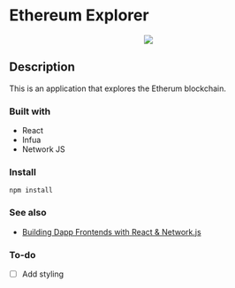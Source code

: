 # Ethereum Explorer

<div align="center">
  <kbd>
    <img src="https://images.unsplash.com/photo-1590286162167-70fb467846ae?ixid=MnwxMjA3fDB8MHxwaG90by1wYWdlfHx8fGVufDB8fHx8&ixlib=rb-1.2.1&auto=format&fit=crop&w=1050&q=80" />
  </kbd>
</div>

## Description

This is an application that explores the Etherum blockchain. 


### Built with

- React
- Infua
- Network JS

### Install

```
npm install
```


### See also

- [Building Dapp Frontends with React & Network.js](https://blog.infura.io/dapp-frontend-network/)

### To-do

- [ ] Add styling

